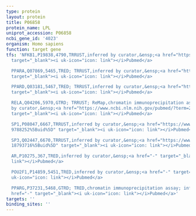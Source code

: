 ```yaml
---
type: protein
layout: protein
title: P06858
protein_name: LPL
uniprot_accession: P06858
ncbi_gene_id: '4023'
organism: Homo sapiens
function: target gene
tfs: 'NFKB1,P19838,4790,TRRUST,inferred by curator,&ensp;<a href="https://www.ncbi.nlm.nih.gov/pubmed/?term=20200316%5Buid%5D"
  target="_blank"><i uk-icon="icon: link"></i>Pubmed</a>

  PPARA,Q07869,5465,TRED; TRRUST,inferred by curator,&ensp;<a href="https://www.ncbi.nlm.nih.gov/pubmed/?term=10634806%5Buid%5D"
  target="_blank"><i uk-icon="icon: link"></i>Pubmed</a>

  PPARD,Q03181,5467,TRED; TRRUST,inferred by curator,&ensp;<a href="https://www.ncbi.nlm.nih.gov/pubmed/?term=10634806%5Buid%5D"
  target="_blank"><i uk-icon="icon: link"></i>Pubmed</a>

  RELA,Q04206,5970,GTRD; TRRUST; ReMap,chromatin immunoprecipitation assay; inferred
  by curator,&ensp;<a href="https://www.ncbi.nlm.nih.gov/pubmed/?term=20200316%5Buid%5D"
  target="_blank"><i uk-icon="icon: link"></i>Pubmed</a>

  SP1,P08047,6667,TRRUST,inferred by curator,&ensp;<a href="https://www.ncbi.nlm.nih.gov/pubmed/?term=18793716;
  9788252%5Buid%5D" target="_blank"><i uk-icon="icon: link"></i>Pubmed</a>

  SP3,Q02447,6670,TRRUST,inferred by curator,&ensp;<a href="https://www.ncbi.nlm.nih.gov/pubmed/?term=9788252;
  18793716%5Buid%5D" target="_blank"><i uk-icon="icon: link"></i>Pubmed</a>

  AR,P10275,367,TRED,inferred by curator,&ensp;<a href="-" target="_blank"><i uk-icon="icon:
  link"></i>Pubmed</a>

  POU2F1,P14859,5451,TRED,inferred by curator,&ensp;<a href="-" target="_blank"><i
  uk-icon="icon: link"></i>Pubmed</a>

  PPARG,P37231,5468,GTRD; TRED,chromatin immunoprecipitation assay; inferred by curator,&ensp;<a
  href="-" target="_blank"><i uk-icon="icon: link"></i>Pubmed</a>'
targets: ''
binding_sites: ''
---
```

